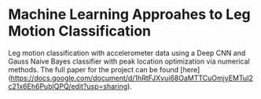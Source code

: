 # Machine Learning Approahes to Leg Motion Classification

Leg motion classification with accelerometer data using a Deep CNN and Gauss Naive Bayes classifier with peak location optimization via numerical methods. The full paper for the project can be found [here] (https://docs.google.com/document/d/1hRtFJXvui68OaMTTCuOmjyEMTuI2c21x6Eh6PublQPQ/edit?usp=sharing).
